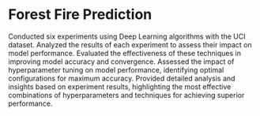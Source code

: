 # Forest Fire Prediction

Conducted six experiments using Deep Learning algorithms with the UCI dataset.
Analyzed the results of each experiment to assess their impact on model performance.
Evaluated the effectiveness of these techniques in improving model accuracy and convergence.
Assessed the impact of hyperparameter tuning on model performance, identifying optimal configurations for maximum accuracy.
Provided detailed analysis and insights based on experiment results, highlighting the most effective combinations of hyperparameters and techniques for achieving superior performance.
